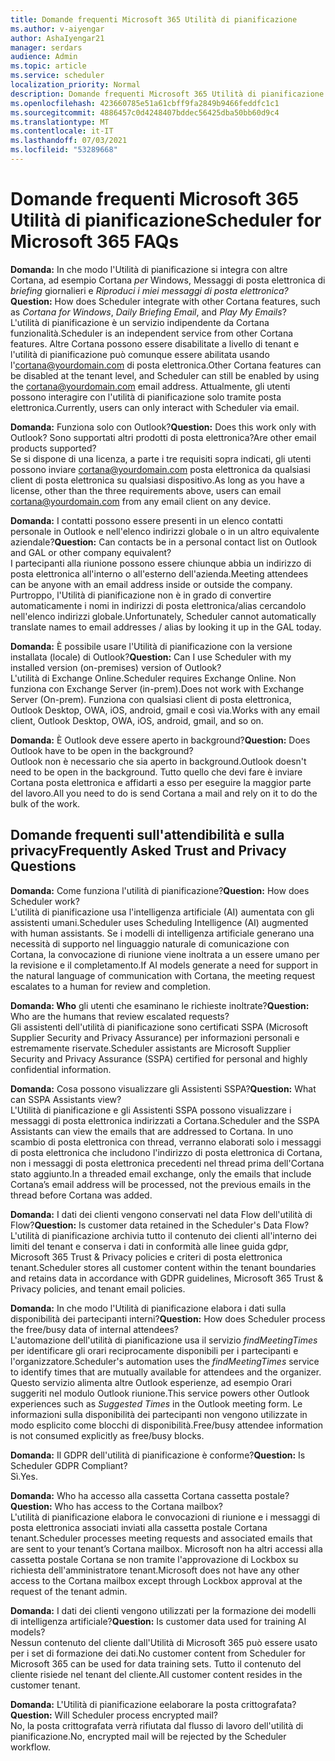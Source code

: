 ```yaml
---
title: Domande frequenti Microsoft 365 Utilità di pianificazione
ms.author: v-aiyengar
author: AshaIyengar21
manager: serdars
audience: Admin
ms.topic: article
ms.service: scheduler
localization_priority: Normal
description: Domande frequenti Microsoft 365 Utilità di pianificazione
ms.openlocfilehash: 423660785e51a61cbff9fa2849b9466feddfc1c1
ms.sourcegitcommit: 4886457c0d4248407bddec56425dba50bb60d9c4
ms.translationtype: MT
ms.contentlocale: it-IT
ms.lasthandoff: 07/03/2021
ms.locfileid: "53289668"
---
```

# <a name="scheduler-for-microsoft-365-faqs"></a><span data-ttu-id="c09d7-103">Domande frequenti Microsoft 365 Utilità di pianificazione</span><span class="sxs-lookup"><span data-stu-id="c09d7-103">Scheduler for Microsoft 365 FAQs</span></span>

<span data-ttu-id="c09d7-104">**Domanda:** In che modo l'Utilità di pianificazione si integra con altre Cortana, ad esempio Cortana *per* Windows, Messaggi di posta elettronica di *briefing* giornalieri e *Riproduci i miei messaggi di posta elettronica?*</span><span class="sxs-lookup"><span data-stu-id="c09d7-104">**Question:** How does Scheduler integrate with other Cortana features, such as *Cortana for Windows*, *Daily Briefing Email*, and *Play My Emails*?</span></span></br>
<span data-ttu-id="c09d7-105">L'utilità di pianificazione è un servizio indipendente da Cortana funzionalità.</span><span class="sxs-lookup"><span data-stu-id="c09d7-105">Scheduler is an independent service from other Cortana features.</span></span> <span data-ttu-id="c09d7-106">Altre Cortana possono essere disabilitate a livello di tenant e l'utilità di pianificazione può comunque essere abilitata usando l'cortana@yourdomain.com di posta elettronica.</span><span class="sxs-lookup"><span data-stu-id="c09d7-106">Other Cortana features can be disabled at the tenant level, and Scheduler can still be enabled by using the cortana@yourdomain.com email address.</span></span> <span data-ttu-id="c09d7-107">Attualmente, gli utenti possono interagire con l'utilità di pianificazione solo tramite posta elettronica.</span><span class="sxs-lookup"><span data-stu-id="c09d7-107">Currently, users can only interact with Scheduler via email.</span></span>

<span data-ttu-id="c09d7-108">**Domanda:** Funziona solo con Outlook?</span><span class="sxs-lookup"><span data-stu-id="c09d7-108">**Question:** Does this work only with Outlook?</span></span> <span data-ttu-id="c09d7-109">Sono supportati altri prodotti di posta elettronica?</span><span class="sxs-lookup"><span data-stu-id="c09d7-109">Are other email products supported?</span></span></br>
<span data-ttu-id="c09d7-110">Se si dispone di una licenza, a parte i tre requisiti sopra indicati, gli utenti possono inviare cortana@yourdomain.com posta elettronica da qualsiasi client di posta elettronica su qualsiasi dispositivo.</span><span class="sxs-lookup"><span data-stu-id="c09d7-110">As long as you have a license, other than the three requirements above, users can email cortana@yourdomain.com from any email client on any device.</span></span>

<span data-ttu-id="c09d7-111">**Domanda:** I contatti possono essere presenti in un elenco contatti personale in Outlook e nell'elenco indirizzi globale o in un altro equivalente aziendale?</span><span class="sxs-lookup"><span data-stu-id="c09d7-111">**Question:** Can contacts be in a personal contact list on Outlook and GAL or other company equivalent?</span></span></br>
<span data-ttu-id="c09d7-112">I partecipanti alla riunione possono essere chiunque abbia un indirizzo di posta elettronica all'interno o all'esterno dell'azienda.</span><span class="sxs-lookup"><span data-stu-id="c09d7-112">Meeting attendees can be anyone with an email address inside or outside the company.</span></span> <span data-ttu-id="c09d7-113">Purtroppo, l'Utilità di pianificazione non è in grado di convertire automaticamente i nomi in indirizzi di posta elettronica/alias cercandolo nell'elenco indirizzi globale.</span><span class="sxs-lookup"><span data-stu-id="c09d7-113">Unfortunately, Scheduler cannot automatically translate names to email addresses / alias by looking it up in the GAL today.</span></span>

<span data-ttu-id="c09d7-114">**Domanda:** È possibile usare l'Utilità di pianificazione con la versione installata (locale) di Outlook?</span><span class="sxs-lookup"><span data-stu-id="c09d7-114">**Question:** Can I use Scheduler with my installed version (on-premises) version of Outlook?</span></span></br>
<span data-ttu-id="c09d7-115">L'utilità di Exchange Online.</span><span class="sxs-lookup"><span data-stu-id="c09d7-115">Scheduler requires Exchange Online.</span></span> <span data-ttu-id="c09d7-116">Non funziona con Exchange Server (in-prem).</span><span class="sxs-lookup"><span data-stu-id="c09d7-116">Does not work with Exchange Server (On-prem).</span></span> <span data-ttu-id="c09d7-117">Funziona con qualsiasi client di posta elettronica, Outlook Desktop, OWA, iOS, android, gmail e così via.</span><span class="sxs-lookup"><span data-stu-id="c09d7-117">Works with any email client, Outlook Desktop, OWA, iOS, android, gmail, and so on.</span></span>

<span data-ttu-id="c09d7-118">**Domanda:** È Outlook deve essere aperto in background?</span><span class="sxs-lookup"><span data-stu-id="c09d7-118">**Question:** Does Outlook have to be open in the background?</span></span></br>
<span data-ttu-id="c09d7-119">Outlook non è necessario che sia aperto in background.</span><span class="sxs-lookup"><span data-stu-id="c09d7-119">Outlook doesn't need to be open in the background.</span></span> <span data-ttu-id="c09d7-120">Tutto quello che devi fare è inviare Cortana posta elettronica e affidarti a esso per eseguire la maggior parte del lavoro.</span><span class="sxs-lookup"><span data-stu-id="c09d7-120">All you need to do is send Cortana a mail and rely on it to do the bulk of the work.</span></span>

## <a name="frequently-asked-trust-and-privacy-questions"></a><span data-ttu-id="c09d7-121">Domande frequenti sull'attendibilità e sulla privacy</span><span class="sxs-lookup"><span data-stu-id="c09d7-121">Frequently Asked Trust and Privacy Questions</span></span>

<span data-ttu-id="c09d7-122">**Domanda:** Come funziona l'utilità di pianificazione?</span><span class="sxs-lookup"><span data-stu-id="c09d7-122">**Question:** How does Scheduler work?</span></span></br>
<span data-ttu-id="c09d7-123">L'utilità di pianificazione usa l'intelligenza artificiale (AI) aumentata con gli assistenti umani.</span><span class="sxs-lookup"><span data-stu-id="c09d7-123">Scheduler uses Scheduling Intelligence (AI) augmented with human assistants.</span></span> <span data-ttu-id="c09d7-124">Se i modelli di intelligenza artificiale generano una necessità di supporto nel linguaggio naturale di comunicazione con Cortana, la convocazione di riunione viene inoltrata a un essere umano per la revisione e il completamento.</span><span class="sxs-lookup"><span data-stu-id="c09d7-124">If AI models generate a need for support in the natural language of communication with Cortana, the meeting request escalates to a human for review and completion.</span></span>

<span data-ttu-id="c09d7-125">**Domanda: Who** gli utenti che esaminano le richieste inoltrate?</span><span class="sxs-lookup"><span data-stu-id="c09d7-125">**Question:** Who are the humans that review escalated requests?</span></span> </br>
<span data-ttu-id="c09d7-126">Gli assistenti dell'utilità di pianificazione sono certificati SSPA (Microsoft Supplier Security and Privacy Assurance) per informazioni personali e estremamente riservate.</span><span class="sxs-lookup"><span data-stu-id="c09d7-126">Scheduler assistants are Microsoft Supplier Security and Privacy Assurance (SSPA) certified for personal and highly confidential information.</span></span>

<span data-ttu-id="c09d7-127">**Domanda:** Cosa possono visualizzare gli Assistenti SSPA?</span><span class="sxs-lookup"><span data-stu-id="c09d7-127">**Question:** What can SSPA Assistants view?</span></span></br>
<span data-ttu-id="c09d7-128">L'Utilità di pianificazione e gli Assistenti SSPA possono visualizzare i messaggi di posta elettronica indirizzati a Cortana.</span><span class="sxs-lookup"><span data-stu-id="c09d7-128">Scheduler and the SSPA Assistants can view  the emails that are addressed to Cortana.</span></span> <span data-ttu-id="c09d7-129">In uno scambio di posta elettronica con thread, verranno elaborati solo i messaggi di posta elettronica che includono l'indirizzo di posta elettronica di Cortana, non i messaggi di posta elettronica precedenti nel thread prima dell'Cortana stato aggiunto.</span><span class="sxs-lookup"><span data-stu-id="c09d7-129">In a threaded email exchange, only the emails that include Cortana’s email address will be processed, not the previous emails in the thread before Cortana was added.</span></span>

<span data-ttu-id="c09d7-130">**Domanda:** I dati dei clienti vengono conservati nel data Flow dell'utilità di Flow?</span><span class="sxs-lookup"><span data-stu-id="c09d7-130">**Question:** Is customer data retained in the Scheduler's Data Flow?</span></span> </br>
<span data-ttu-id="c09d7-131">L'utilità di pianificazione archivia tutto il contenuto dei clienti all'interno dei limiti del tenant e conserva i dati in conformità alle linee guida gdpr, Microsoft 365 Trust & Privacy policies e criteri di posta elettronica tenant.</span><span class="sxs-lookup"><span data-stu-id="c09d7-131">Scheduler stores all customer content within the tenant boundaries and retains data in accordance with GDPR guidelines, Microsoft 365 Trust & Privacy policies, and tenant email policies.</span></span>

<span data-ttu-id="c09d7-132">**Domanda:** In che modo l'Utilità di pianificazione elabora i dati sulla disponibilità dei partecipanti interni?</span><span class="sxs-lookup"><span data-stu-id="c09d7-132">**Question:** How does Scheduler process the free/busy data of internal attendees?</span></span> </br>
<span data-ttu-id="c09d7-133">L'automazione dell'utilità di pianificazione usa il servizio *findMeetingTimes* per identificare gli orari reciprocamente disponibili per i partecipanti e l'organizzatore.</span><span class="sxs-lookup"><span data-stu-id="c09d7-133">Scheduler's automation uses the *findMeetingTimes* service to identify times that are mutually available for attendees and the organizer.</span></span> <span data-ttu-id="c09d7-134">Questo servizio alimenta altre Outlook  esperienze, ad esempio Orari suggeriti nel modulo Outlook riunione.</span><span class="sxs-lookup"><span data-stu-id="c09d7-134">This service powers other Outlook experiences such as *Suggested Times* in the Outlook meeting form.</span></span> <span data-ttu-id="c09d7-135">Le informazioni sulla disponibilità dei partecipanti non vengono utilizzate in modo esplicito come blocchi di disponibilità.</span><span class="sxs-lookup"><span data-stu-id="c09d7-135">Free/busy attendee information is not consumed explicitly as free/busy blocks.</span></span>

<span data-ttu-id="c09d7-136">**Domanda:** Il GDPR dell'utilità di pianificazione è conforme?</span><span class="sxs-lookup"><span data-stu-id="c09d7-136">**Question:** Is Scheduler GDPR Compliant?</span></span> </br>
<span data-ttu-id="c09d7-137">Sì.</span><span class="sxs-lookup"><span data-stu-id="c09d7-137">Yes.</span></span>

<span data-ttu-id="c09d7-138">**Domanda:** Who ha accesso alla cassetta Cortana cassetta postale?</span><span class="sxs-lookup"><span data-stu-id="c09d7-138">**Question:** Who has access to the Cortana mailbox?</span></span> </br>
<span data-ttu-id="c09d7-139">L'utilità di pianificazione elabora le convocazioni di riunione e i messaggi di posta elettronica associati inviati alla cassetta postale Cortana tenant.</span><span class="sxs-lookup"><span data-stu-id="c09d7-139">Scheduler processes meeting requests and associated emails that are sent to your tenant’s Cortana mailbox.</span></span> <span data-ttu-id="c09d7-140">Microsoft non ha altri accessi alla cassetta postale Cortana se non tramite l'approvazione di Lockbox su richiesta dell'amministratore tenant.</span><span class="sxs-lookup"><span data-stu-id="c09d7-140">Microsoft does not have any other access to the Cortana mailbox except through Lockbox approval at the request of the tenant admin.</span></span>

<span data-ttu-id="c09d7-141">**Domanda:** I dati dei clienti vengono utilizzati per la formazione dei modelli di intelligenza artificiale?</span><span class="sxs-lookup"><span data-stu-id="c09d7-141">**Question:** Is customer data used for training AI models?</span></span></br>
<span data-ttu-id="c09d7-142">Nessun contenuto del cliente dall'Utilità di Microsoft 365 può essere usato per i set di formazione dei dati.</span><span class="sxs-lookup"><span data-stu-id="c09d7-142">No customer content from Scheduler for Microsoft 365 can be used for data training sets.</span></span> <span data-ttu-id="c09d7-143">Tutto il contenuto del cliente risiede nel tenant del cliente.</span><span class="sxs-lookup"><span data-stu-id="c09d7-143">All customer content resides in the customer tenant.</span></span>

<span data-ttu-id="c09d7-144">**Domanda:** L'Utilità di pianificazione eelaborare la posta crittografata?</span><span class="sxs-lookup"><span data-stu-id="c09d7-144">**Question:** Will Scheduler process encrypted mail?</span></span></br>
<span data-ttu-id="c09d7-145">No, la posta crittografata verrà rifiutata dal flusso di lavoro dell'utilità di pianificazione.</span><span class="sxs-lookup"><span data-stu-id="c09d7-145">No, encrypted mail will be rejected by the Scheduler workflow.</span></span>
